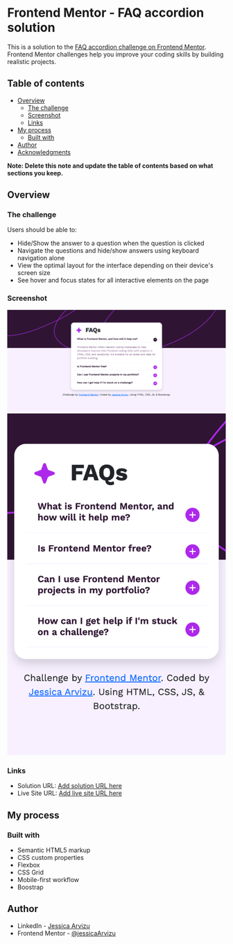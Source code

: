 # Frontend Mentor - FAQ accordion solution

This is a solution to the [FAQ accordion challenge on Frontend Mentor](https://www.frontendmentor.io/challenges/faq-accordion-wyfFdeBwBz). Frontend Mentor challenges help you improve your coding skills by building realistic projects. 

## Table of contents

- [Overview](#overview)
  - [The challenge](#the-challenge)
  - [Screenshot](#screenshot)
  - [Links](#links)
- [My process](#my-process)
  - [Built with](#built-with)
- [Author](#author)
- [Acknowledgments](#acknowledgments)

**Note: Delete this note and update the table of contents based on what sections you keep.**

## Overview

### The challenge

Users should be able to:

- Hide/Show the answer to a question when the question is clicked
- Navigate the questions and hide/show answers using keyboard navigation alone
- View the optimal layout for the interface depending on their device's screen size
- See hover and focus states for all interactive elements on the page

### Screenshot

![](./assets/images/Screenshot-desktop.png)
![](./assets/images/Screenshot-mobile.png)

### Links

- Solution URL: [Add solution URL here](https://www.frontendmentor.io/solutions/faq-accordion-4gpW8wPcog)
- Live Site URL: [Add live site URL here](https://incomparable-queijadas-74196b.netlify.app/)

## My process

### Built with

- Semantic HTML5 markup
- CSS custom properties
- Flexbox
- CSS Grid
- Mobile-first workflow
- Boostrap


## Author

- LinkedIn - [Jessica Arvizu](https://www.your-site.com)
- Frontend Mentor - [@jessicaArvizu](https://www.frontendmentor.io/profile/jessicaArvizu)